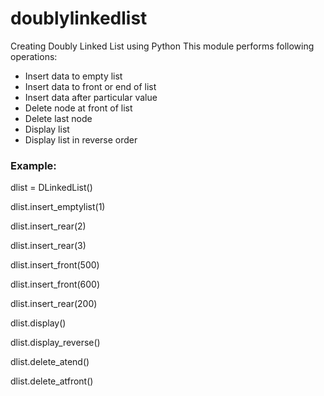 # doublylinkedlist
Creating Doubly Linked List using Python
This module performs following operations:
- Insert data to empty list
- Insert data to front or end of list
- Insert data after particular value
- Delete node at front of list
- Delete last node
- Display list
- Display list in reverse order

### Example:
dlist = DLinkedList()

dlist.insert_emptylist(1)

dlist.insert_rear(2)

dlist.insert_rear(3)

dlist.insert_front(500)

dlist.insert_front(600)

dlist.insert_rear(200)

dlist.display()

dlist.display_reverse()

dlist.delete_atend()

dlist.delete_atfront()
